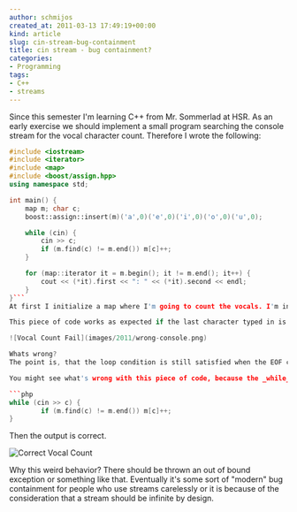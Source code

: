 ```yaml
---
author: schmijos
created_at: 2011-03-13 17:49:19+00:00
kind: article
slug: cin-stream-bug-containment
title: cin stream - bug containment?
categories:
- Programming
tags:
- C++
- streams
---
```


Since this semester I'm learning C++ from Mr. Sommerlad at HSR. As an early exercise we should implement a small program searching the console stream for the vocal character count. Therefore I wrote the following:

```cpp
#include <iostream>
#include <iterator>
#include <map>
#include <boost/assign.hpp>
using namespace std;

int main() {
	map m; char c;
	boost::assign::insert(m)('a',0)('e',0)('i',0)('o',0)('u',0);

	while (cin) {
		cin >> c;
		if (m.find(c) != m.end()) m[c]++;
	}

	for (map::iterator it = m.begin(); it != m.end(); it++) {
		cout << (*it).first << ": " << (*it).second << endl;
	}
}```
At first I initialize a map where I'm going to count the vocals. I'm initializing it with zeroes per _boost::assign_. Then I iterate through the stream _cin_ and check if the current character is a vocal (exists as key in the map). At least I iterate through the map and write all vocal counts to the console.

This piece of code works as expected if the last character typed in is a consonant. Otherwise the output looks like this:

![Vocal Count Fail](images/2011/wrong-console.png)

Whats wrong? 
The point is, that the loop condition is still satisfied when the EOF character shows in. Therefore the last character is shifted twice.

You might see what's wrong with this piece of code, because the _while_ condition looks unfamiliar to you. The _while_ loop should look like this:

```php
while (cin >> c) {
		if (m.find(c) != m.end()) m[c]++;
}
```

Then the output is correct.


![Correct Vocal Count](images/2011/right-console.png)

Why this weird behavior? There should be thrown an out of bound exception or something like that. Eventually it's some sort of "modern" bug containment for people who use streams carelessly or it is because of the consideration that a stream should be infinite by design.
